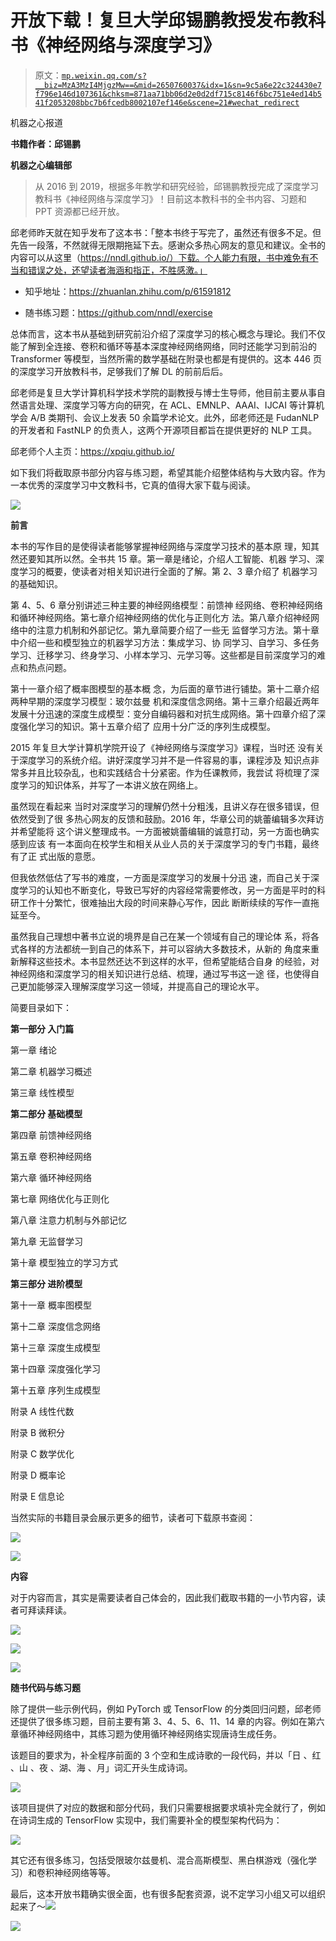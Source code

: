 # 开放下载！复旦大学邱锡鹏教授发布教科书《神经网络与深度学习》

> 原文：[`mp.weixin.qq.com/s?__biz=MzA3MzI4MjgzMw==&mid=2650760037&idx=1&sn=9c5a6e22c324430e7f796e146d107361&chksm=871aa71bb06d2e0d2df715c8146f6bc751e4ed14b541f2053208bbc7b6fcedb8002107ef146e&scene=21#wechat_redirect`](http://mp.weixin.qq.com/s?__biz=MzA3MzI4MjgzMw==&mid=2650760037&idx=1&sn=9c5a6e22c324430e7f796e146d107361&chksm=871aa71bb06d2e0d2df715c8146f6bc751e4ed14b541f2053208bbc7b6fcedb8002107ef146e&scene=21#wechat_redirect)

机器之心报道

**书籍作者：邱锡鹏**

**机器之心编辑部**

> 从 2016 到 2019，根据多年教学和研究经验，邱锡鹏教授完成了深度学习教科书《神经网络与深度学习》！目前这本教科书的全书内容、习题和 PPT 资源都已经开放。

邱老师昨天就在知乎发布了这本书：「整本书终于写完了，虽然还有很多不足。但先告一段落，不然就得无限期拖延下去。感谢众多热心网友的意见和建议。全书的内容可以从这里（https://nndl.github.io/）下载。个人能力有限，书中难免有不当和错误之处，还望读者海涵和指正，不胜感激。」

*   知乎地址：https://zhuanlan.zhihu.com/p/61591812

*   随书练习题：https://github.com/nndl/exercise

总体而言，这本书从基础到研究前沿介绍了深度学习的核心概念与理论。我们不仅能了解到全连接、卷积和循环等基本深度神经网络网络，同时还能学习到前沿的 Transformer 等模型，当然所需的数学基础在附录也都是有提供的。这本 446 页的深度学习开放教科书，足够我们了解 DL 的前前后后。

邱老师是复旦大学计算机科学技术学院的副教授与博士生导师，他目前主要从事自然语言处理、深度学习等方向的研究，在 ACL、EMNLP、AAAI、IJCAI 等计算机学会 A/B 类期刊、会议上发表 50 余篇学术论文。此外，邱老师还是 FudanNLP 的开发者和 FastNLP 的负责人，这两个开源项目都旨在提供更好的 NLP 工具。

邱老师个人主页：https://xpqiu.github.io/

如下我们将截取原书部分内容与练习题，希望其能介绍整体结构与大致内容。作为一本优秀的深度学习中文教科书，它真的值得大家下载与阅读。

![](img/bc180f0acf867fdc591ba1655c0e8377.jpg)

**前言**

本书的写作目的是使得读者能够掌握神经网络与深度学习技术的基本原 理，知其然还要知其所以然。全书共 15 章。第一章是绪论，介绍人工智能、机器 学习、深度学习的概要，使读者对相关知识进行全面的了解。第 2、3 章介绍了 机器学习的基础知识。

第 4、5、6 章分别讲述三种主要的神经网络模型：前馈神 经网络、卷积神经网络和循环神经网络。第七章介绍神经网络的优化与正则化方 法。第八章介绍神经网络中的注意力机制和外部记忆。第九章简要介绍了一些无 监督学习方法。第十章中介绍一些和模型独立的机器学习方法：集成学习、协 同学习、自学习、多任务学习、迁移学习、终身学习、小样本学习、元学习等。这些都是目前深度学习的难点和热点问题。

第十一章介绍了概率图模型的基本概 念，为后面的章节进行铺垫。第十二章介绍两种早期的深度学习模型：玻尔兹曼 机和深度信念网络。第十三章介绍最近两年发展十分迅速的深度生成模型：变分自编码器和对抗生成网络。第十四章介绍了深度强化学习的知识。第十五章介绍了 应用十分广泛的序列生成模型。

2015 年复旦大学计算机学院开设了《神经网络与深度学习》课程，当时还 没有关于深度学习的系统介绍。讲好深度学习并不是一件容易的事，课程涉及 知识点非常多并且比较杂乱，也和实践结合十分紧密。作为任课教师，我尝试 将梳理了深度学习的知识体系，并写了一本讲义放在网络上。

虽然现在看起来 当时对深度学习的理解仍然十分粗浅，且讲义存在很多错误，但依然受到了很 多热心网友的反馈和鼓励。2016 年，华章公司的姚蕾编辑多次拜访并希望能将 这个讲义整理成书。一方面被姚蕾编辑的诚意打动，另一方面也确实感到应该 有一本面向在校学生和相关从业人员的关于深度学习的专门书籍，最终有了正 式出版的意愿。

但我依然低估了写书的难度，一方面是深度学习的发展十分迅 速，而自己关于深度学习的认知也不断变化，导致已写好的内容经常需要修改，另一方面是平时的科研工作十分繁忙，很难抽出大段的时间来静心写作，因此 断断续续的写作一直拖延至今。

虽然我自己理想中著书立说的境界是自己在某一个领域有自己的理论体 系，将各式各样的方法都统一到自己的体系下，并可以容纳大多数技术，从新的 角度来重新解释这些技术。本书显然还达不到这样的水平，但希望能结合自身 的经验，对神经网络和深度学习的相关知识进行总结、梳理，通过写书这一途 径，也使得自己更加能够深入理解深度学习这一领域，并提高自己的理论水平。

简要目录如下：

**第一部分 入门篇**

第一章 绪论

第二章 机器学习概述

第三章 线性模型

**第二部分 基础模型**

第四章 前馈神经网络

第五章 卷积神经网络

第六章 循环神经网络

第七章 网络优化与正则化

第八章 注意力机制与外部记忆

第九章 无监督学习

第十章 模型独立的学习方式

**第三部分 进阶模型**

第十一章 概率图模型

第十二章 深度信念网络

第十三章 深度生成模型

第十四章 深度强化学习

第十五章 序列生成模型

附录 A 线性代数

附录 B 微积分

附录 C 数学优化

附录 D 概率论

附录 E 信息论

当然实际的书籍目录会展示更多的细节，读者可下载原书查阅：

![](img/e64e24fc789ec4c4b79dee946c979bce.jpg)

![](img/27d77ccef5cdea803e07726c61e2fc75.jpg)

**内容**

对于内容而言，其实是需要读者自己体会的，因此我们截取书籍的一小节内容，读者可拜读拜读。

![](img/c711ba217491f09905ba9442628ada29.jpg)

![](img/e45c53296c76bc79fb33c867461343b3.jpg)

![](img/280718db64c1e8271f14b490f2385b19.jpg)

**随书代码与练习题**

除了提供一些示例代码，例如 PyTorch 或 TensorFlow 的分类回归问题，邱老师还提供了很多练习题，目前主要有第 3、4、5、6、11、14 章的内容。例如在第六章循环神经网络中，其练习题为使用循环神经网络实现唐诗生成任务。

该题目的要求为，补全程序前面的 3 个空和生成诗歌的一段代码，并以「日 、红 、山 、夜 、湖、海 、月」词汇开头生成诗词。

![](img/e41e8f69e311129f2bc206c437c5e1dc.jpg)

该项目提供了对应的数据和部分代码，我们只需要根据要求填补完全就行了，例如在诗词生成的 TensorFlow 实现中，我们需要补全的模型架构代码为：

![](img/7f9422216297f9bd6a8d01f64348cce1.jpg)

其它还有很多练习，包括受限玻尔兹曼机、混合高斯模型、黑白棋游戏（强化学习）和卷积神经网络等等。

最后，这本开放书籍确实很全面，也有很多配套资源，说不定学习小组又可以组织起来了～![](img/98db554c57db91144fde9866558fb8c3.jpg)

![](img/0b0b0b576b1034d59d892db11cf73529.jpg)